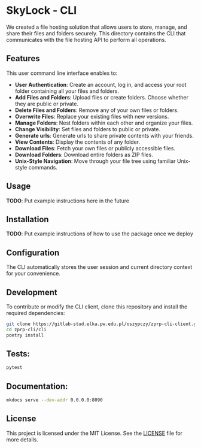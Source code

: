 # SkyLock - CLI

We created a file hosting solution that allows users to store, manage, and share their files and folders securely. This directory contains the CLI that communicates with the file hosting API to perform all operations.

## Features

This user command line interface enables to:

- **User Authentication**: Create an account, log in, and access your root folder containing all your files and folders.
- **Add Files and Folders**: Upload files or create folders. Choose whether they are public or private.
- **Delete Files and Folders**: Remove any of your own files or folders.
- **Overwrite Files**: Replace your existing files with new versions.
- **Manage Folders**: Nest folders within each other and organize your files.
- **Change Visibility**: Set files and folders to public or private.
- **Generate urls**: Generate urls to share private contents with your friends.
- **View Contents**: Display the contents of any folder.
- **Download Files**: Fetch your own files or publicly accessible files.
- **Download Folders**: Download entire folders as ZIP files.
- **Unix-Style Navigation**: Move through your file tree using familiar Unix-style commands.

## Usage

**TODO**: Put example instructions here in the future

## Installation

**TODO**: Put example instructions of how to use the package once we deploy

## Configuration

The CLI automatically stores the user session and current directory context for your convenience.

## Development

To contribute or modify the CLI client, clone this repository and install the required dependencies:

```bash
git clone https://gitlab-stud.elka.pw.edu.pl/oszypczy/zprp-cli-client.git
cd zprp-cli/cli
poetry install
```

## Tests:

```bash
pytest
```

## Documentation:

```bash
mkdocs serve --dev-addr 0.0.0.0:8090
```

## License

This project is licensed under the MIT License. See the [LICENSE](../LICENSE) file for more details.
